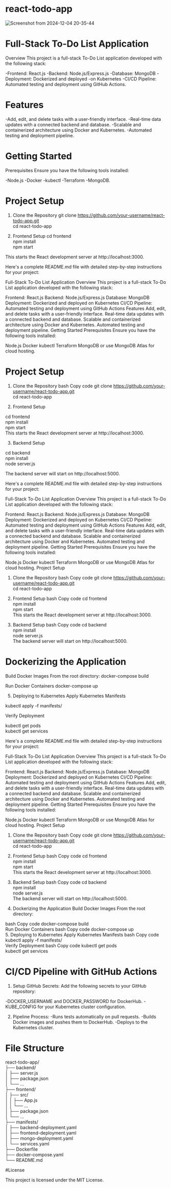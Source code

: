 # react-todo-app

![Screenshot from 2024-12-04 20-35-44](https://github.com/user-attachments/assets/ac323c86-0ea9-4467-bbc5-feee681cc194)


# Full-Stack To-Do List Application
Overview
This project is a full-stack To-Do List application developed with the following stack:

-Frontend: React.js
-Backend: Node.js/Express.js
-Database: MongoDB
-Deployment: Dockerized and deployed -on Kubernetes
-CI/CD Pipeline: Automated testing and deployment using GitHub Actions.

# Features
 -Add, edit, and delete tasks with a   user-friendly interface.
 -Real-time data updates with a connected backend and database.
 -Scalable and containerized architecture using Docker and Kubernetes.
 -Automated testing and deployment pipeline.

# Getting Started
Prerequisites
Ensure you have the following tools installed:

 -Node.js
 -Docker
 -kubectl
 -Terraform
 -MongoDB.

# Project Setup
1. Clone the Repository
git clone https://github.com/your-username/react-todo-app.git  
cd react-todo-app  

2. Frontend Setup
cd frontend  
npm install  
npm start  

This starts the React development server at http://localhost:3000.



Here's a complete README.md file with detailed step-by-step instructions for your project:

Full-Stack To-Do List Application
Overview
This project is a full-stack To-Do List application developed with the following stack:

Frontend: React.js
Backend: Node.js/Express.js
Database: MongoDB
Deployment: Dockerized and deployed on Kubernetes
CI/CD Pipeline: Automated testing and deployment using GitHub Actions
Features
Add, edit, and delete tasks with a user-friendly interface.
Real-time data updates with a connected backend and database.
Scalable and containerized architecture using Docker and Kubernetes.
Automated testing and deployment pipeline.
Getting Started
Prerequisites
Ensure you have the following tools installed:

Node.js
Docker
kubectl
Terraform
MongoDB or use MongoDB Atlas for cloud hosting.

# Project Setup

1. Clone the Repository
bash
Copy code
git clone https://github.com/your-username/react-todo-app.git  
cd react-todo-app 

2. Frontend Setup

cd frontend  
npm install  
npm start  
This starts the React development server at http://localhost:3000.

3. Backend Setup

cd backend  
npm install  
node server.js

The backend server will start on http://localhost:5000.



Here's a complete README.md file with detailed step-by-step instructions for your project:

Full-Stack To-Do List Application
Overview
This project is a full-stack To-Do List application developed with the following stack:

Frontend: React.js
Backend: Node.js/Express.js
Database: MongoDB
Deployment: Dockerized and deployed on Kubernetes
CI/CD Pipeline: Automated testing and deployment using GitHub Actions
Features
Add, edit, and delete tasks with a user-friendly interface.
Real-time data updates with a connected backend and database.
Scalable and containerized architecture using Docker and Kubernetes.
Automated testing and deployment pipeline.
Getting Started
Prerequisites
Ensure you have the following tools installed:

Node.js
Docker
kubectl
Terraform
MongoDB or use MongoDB Atlas for cloud hosting.
Project Setup
1. Clone the Repository
bash
Copy code
git clone https://github.com/your-username/react-todo-app.git  
cd react-todo-app  
2. Frontend Setup
bash
Copy code
cd frontend  
npm install  
npm start  
This starts the React development server at http://localhost:3000.

3. Backend Setup
bash
Copy code
cd backend  
npm install  
node server.js  
The backend server will start on http://localhost:5000.

# Dockerizing the Application
Build Docker Images
From the root directory:
docker-compose build  

Run Docker Containers
docker-compose up  

5. Deploying to Kubernetes
Apply Kubernetes Manifests

kubectl apply -f manifests/ 

Verify Deployment

kubectl get pods  
kubectl get services  



Here's a complete README.md file with detailed step-by-step instructions for your project:

Full-Stack To-Do List Application
Overview
This project is a full-stack To-Do List application developed with the following stack:

Frontend: React.js
Backend: Node.js/Express.js
Database: MongoDB
Deployment: Dockerized and deployed on Kubernetes
CI/CD Pipeline: Automated testing and deployment using GitHub Actions
Features
Add, edit, and delete tasks with a user-friendly interface.
Real-time data updates with a connected backend and database.
Scalable and containerized architecture using Docker and Kubernetes.
Automated testing and deployment pipeline.
Getting Started
Prerequisites
Ensure you have the following tools installed:

Node.js
Docker
kubectl
Terraform
MongoDB or use MongoDB Atlas for cloud hosting.
Project Setup
1. Clone the Repository
bash
Copy code
git clone https://github.com/your-username/react-todo-app.git  
cd react-todo-app  
2. Frontend Setup
bash
Copy code
cd frontend  
npm install  
npm start  
This starts the React development server at http://localhost:3000.

3. Backend Setup
bash
Copy code
cd backend  
npm install  
node server.js  
The backend server will start on http://localhost:5000.

4. Dockerizing the Application
Build Docker Images
From the root directory:

bash
Copy code
docker-compose build  
Run Docker Containers
bash
Copy code
docker-compose up  
5. Deploying to Kubernetes
Apply Kubernetes Manifests
bash
Copy code
kubectl apply -f manifests/  
Verify Deployment
bash
Copy code
kubectl get pods  
kubectl get services 

# CI/CD Pipeline with GitHub Actions
1. Setup GitHub Secrets:
 Add the following secrets to your GitHub repository:

 -DOCKER_USERNAME and DOCKER_PASSWORD for DockerHub.
 -KUBE_CONFIG for your Kubernetes    cluster configuration.

2. Pipeline Process:
-Runs tests automatically on pull requests.
-Builds Docker images and pushes them to DockerHub.
-Deploys to the Kubernetes cluster.

# File Structure

react-todo-app/  
├── backend/  
│   ├── server.js  
│   ├── package.json  
│   └── ...  
├── frontend/  
│   ├── src/  
│   │   ├── App.js  
│   │   └── ...  
│   ├── package.json  
│   └── ...  
├── manifests/  
│   ├── backend-deployment.yaml  
│   ├── frontend-deployment.yaml  
│   ├── mongo-deployment.yaml  
│   └── services.yaml  
├── Dockerfile  
├── docker-compose.yaml  
└── README.md  


#License

This project is licensed under the MIT License.




